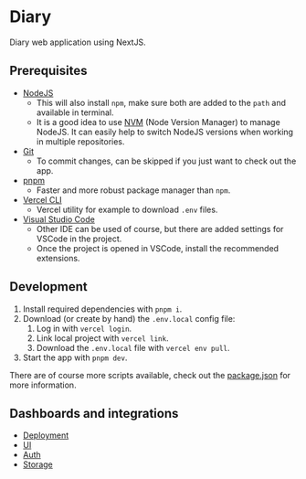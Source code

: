 # Diary

Diary web application using NextJS.

## Prerequisites

- [NodeJS](https://nodejs.org/)
  - This will also install `npm`, make sure both are added to the `path` and available in terminal.
  - It is a good idea to use [NVM](https://github.com/nvm-sh/nvm) (Node Version Manager) to manage NodeJS. It can easily help to switch NodeJS versions when working in multiple repositories.
- [Git](https://git-scm.com/)
  - To commit changes, can be skipped if you just want to check out the app.
- [pnpm](https://pnpm.io/installation)
  - Faster and more robust package manager than `npm`.
- [Vercel CLI](https://vercel.com/docs/cli)
  - Vercel utility for example to download `.env` files.
- [Visual Studio Code](https://code.visualstudio.com/)
  - Other IDE can be used of course, but there are added settings for VSCode in the project.
  - Once the project is opened in VSCode, install the recommended extensions.

## Development

1. Install required dependencies with `pnpm i`.
2. Download (or create by hand) the `.env.local` config file:
   1. Log in with `vercel login`.
   2. Link local project with `vercel link`.
   3. Download the `.env.local` file with `vercel env pull`.
3. Start the app with `pnpm dev`.

There are of course more scripts available, check out the [package.json](./package.json) for more information.

## Dashboards and integrations

- [Deployment](https://vercel.com/barnabas-lesti-projects/diary)
- [UI](https://mui.com/material-ui/getting-started/)
- [Auth](https://dashboard.clerk.com/apps/app_2nlQdHFozTPERS7XLm97usZlOj6/instances/ins_2nlQdK753qKgacGBlvcKYc4kp3c)
- [Storage](https://cloud.mongodb.com/v2/6717b26e897b77774c07d672)
